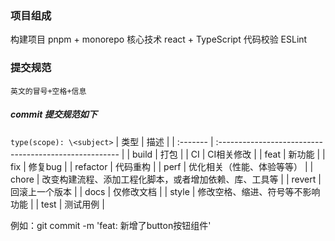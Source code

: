 ### 项目组成
构建项目 pnpm + monorepo
核心技术 react + TypeScript
代码校验 ESLint

### 提交规范
`英文的冒号+空格+信息`
##### commit 提交规范如下
`type(scope): \<subject>`
| 类型     | 描述                                                   |
| :------- | :----------------------------------------------------- |
| build    | 打包                                                   |
| CI       | CI相关修改                                             |
| feat     | 新功能                                                 |
| fix      | 修复bug                                                |
| refactor | 代码重构                                               |
| perf     | 优化相关（性能、体验等等）                             |
| chore    | 改变构建流程、添加工程化脚本，或者增加依赖、库、工具等 |
| revert   | 回滚上一个版本                                         |
| docs     | 仅修改文档                                             |
| style    | 修改空格、缩进、符号等不影响功能                       |
| test     | 测试用例                                               |


例如：git commit -m 'feat: 新增了button按钮组件'